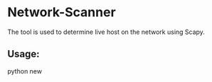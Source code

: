 # Network-Scanner

The tool is used to determine live host on the network using Scapy.

## Usage:

python new

